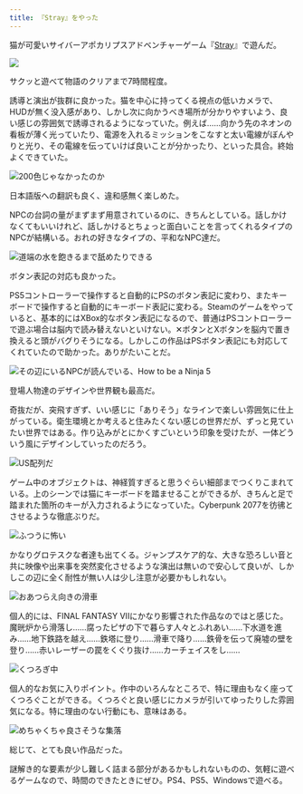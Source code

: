 ```yaml
---
title: 『Stray』をやった
---
```

猫が可愛いサイバーアポカリプスアドベンチャーゲーム『[Stray](https://store.steampowered.com/app/1332010/Stray/?l=japanese)』で遊んだ。

![](https://lh3.googleusercontent.com/docs/AG8NV2byE4BmbSTXgQQurC6vfCtEiW9FjCZSbXo63qhqClAeMzJ06EoVeXDOI-rlI6EsRB0rdj5m26aCGHbcMxjh5bhGC7G2q-5yuwbBCGdY8pEbVDehbpb21kbgRu2DUixEvckRpBu7cA-ghQ-Bc-fKFQPq2pQY6UtztgU5qO4hH-B5d_0jYgx9Y1gH9LrRcjJsO6rDiJZ2PzEoAkb-KpbagU5VUgN6zrKG3hfU6iZx4rQtdkkafqHW1zop5RwSRMdeJABS-oXCHKpf9iE-FkMhMujo7cpiBuvZOEPe7RWdmmBL6Upetvbu9UoJPEV2kim2SE38HshNQfYxUstTLGezZYIZUjrwVqdeA4EtKwUorn5ocvppxImi3BvTLuUPz10244Ma5LYhFvy-euY1G1TQb_h4nLZ11NHUJ9dSl45P2zKMVyuPMcmL2fqpH6jr5XBuPdcdVzgct4x99suMUwdCim5L12W49MZIylhIBhwZ0Ai4Zmvr2XxR9ZmAvFFcNXqH_MpubT1I48Fq948-H_I6KwsEsWJQuFEjkzbU1vmktiKa9ekIcgLw6hws9S93G62Xyt2VvgCoYO1-TxfqIdzrvWbZTH0zg9QHzx_rmwzN2zl8mmuPPgPI5CIKwvOoT7BJBdrNPigZAPZm5iIPCXwLcbSFjBSeIW68RLFASpXfkLr-CjbC-YG-PzdTwhSVqdc1BcoaMIXS7ERYwuApoOVJ_Nq3jS5goAsgI0Fe_hMPVr7ZQroEFByuG57bRhOLl8VXU8cN3VjloooU4-MjFHhSbmqS-rB4kmRiCHI68obztQmxyxevHs15s3wwrrv-GaJAr_FBBAh8CdTm_veF69Ol6rLt-qhBG6Sx8cuYmycJ0VmM5QL5IsRGmiiAy6v5KREjGqB1peTrzcURpAChYzstCpaKAjzz-TJxX-yWjWw0mrah20JbtCGBE-pwYMvcT-P3rPfBHJAQYyD7iiUYhgAiKmugR9ns-JehCDIEIHc4tyOc4qe5SH-H8W6AO44mfctAjJNMNAWlPnbApcrm-enj7ZmZQ3NXwY8VmKgr1N1x5yzaygyi8orlMFb4Yvvmj2Xs7Brs_6qMTwUAQIIHFJXEh7PbWoJKCIlq7YPy3S3gmqCk_g3p8WoA51Zb3_-yLpkFcMQUSvxdKkRDf0cPtjHL7rotmz1nov6qNw0qgN0Kb1CZhVwBihItMP_oiFjYyxsmjtsP_RqDdhNsGk6Hs6C3zg0YifJ0TXSs167fXqVBaf5G643HOg)

サクッと遊べて物語のクリアまで7時間程度。

誘導と演出が抜群に良かった。猫を中心に持ってくる視点の低いカメラで、HUDが無く没入感があり、しかし次に向かうべき場所が分かりやすいよう、良い感じの雰囲気で誘導されるようになっていた。例えば……向かう先のネオンの看板が薄く光っていたり、電源を入れるミッションをこなすと太い電線がぼんやりと光り、その電線を伝っていけば良いことが分かったり、といった具合。終始よくできていた。

![](https://lh3.googleusercontent.com/docs/AG8NV2aTjFuwQsm2YIr8QjGd2YnzOaG0FMor9CXxYcayU3gAWOaA5pv_vXDVq8E7NKvvskhrHSgbHpkVKZoqEq9Q0JyoEpW4AKrapGZw6l-33CrTQ7qr72GKplbmZjWLKR-Aw20q4ku9ZkwT0H_ZZOOlKwZ9-4v_UcnsEl5g9WrlmR6UGqwqBWmIF60qWyq1_TtGzPTRAN4oaKPbHYrqJ-MKWQwH_gLgPPw4MCKK0WVoQoto5b3a5i4dBiIqPHTwpBfbsKIOqYTLKVD4smsYaUXZaoJdqxQNTD01BLjVhRsZfaDWDWZfk2uwfnTn4DzoGbOCaJM4fpXz9Na4_sohhfgiueDK__CJjwogfsUSlp6exvY5L381jmXU-YG1ZS4m3OTY7yM32r5r4KddP5c0bWY2ujjtiVTDbheXSAzubf1OW-1JmAm9m7JemmG0qSPphT8pO-uBjggSlyaH3JOohgDz8xAf5t1IITdOEI9u1XRlZ-t959RARc3mKbgGw4K6gURdbUL8MI7_SFYh9njCunuerKsAJGncR49vK7DsePxGz8ofYhfqrAk_idQJrehCv04sHsJdXJdEQd-UtL6jILbxSdhrug49lLBl0LHghmV3_UXTtwnjeTfdU67_s4ks_CzqTS-K5lVB6XtB9tNrDbYVAYtsnVIFGiq7myECLNSJFLOYeSMRqga87HNNqBvK1Ft86CgCRhQcqhC0oPIaLSXpvaSu2fo8gbg_82ExCHIhZulN_hPAX91Rd_OpZ2aOT-5GmOLpcMlVxUH7MH0s6x6oQ4T7lgFpA1Q3UbP7QDDlDZS35rE5jct4YBq0DXnOe5f2fh8CaT0QidbFK933iOHhSoaHbjReOIE20KcMGkQVx92Ahklr4UQwrVX5cMCL7tQ0As8BLwKHPHthrvw8fPIaGnhw8apJJVpw6swpuSeu0ZpssxZBryi0XshFwyWjPsJi5uL3BfsT0snWnroKQkJS4YBZpTBjtNLkIchkhyzvwtSqinfNoj5SNrHKGwqConwXowgNU6lEr0m4Qf6kbzA9duCZ1xzkrhFROIJQhcjgwiQtYgeOCcVbaBKWbS6zgKK1pqpK5uUeVwrhxOvghPkjS0Kctg4PINn1moKlBRTLaTmLDp1L4O4GEF6wI85uKtHBFRlLFpbv8eLMyRrZL7vI5x5wuKVIjhVKG8vqq-fZmcaOmyU-BsrU2nj2bGLbvWZ5dzwXYaXaPIjNfyP5EL4SKLf7A1TG07klv7CyHazSVX5IVJctAA "200色じゃなかったのか")

日本語版への翻訳も良く、違和感無く楽しめた。

NPCの台詞の量がまずまず用意されているのに、きちんとしている。話しかけなくてもいいけれど、話しかけるとちょっと面白いことを言ってくれるタイプのNPCが結構いる。おれの好きなタイプの、平和なNPC達だ。

![](https://lh3.googleusercontent.com/docs/AG8NV2Y_p0mmtu5iQMZdP5LqyOfIWXuy3jMwZYCR8l4TbOL3mAhZ-ZXq7VePz51XwhO4UW8GK_pspy_V9PJkmdKxzTeSmLiZcuP5cYb7F325KcUMhtmq0AP1GCk7dkUut8-Z6vVLLxbntTJn7mQqJB-cRhVEStgqhaKcneA40oq8HbzjPgLNHPLe_MByQ-yrIC-p_QqjTfqKHO0nrbs54YLBQUtM1TCEWjqNZkrRlAfD67BU51WNh_pGFIZP9xxIp8pHtaDf4uKWpC_ku6CtAHNNqEwQRP4c3xltIwhUeZkSs3fed4PgH02i9I0W3ZJIlIMTN_KqhsZAh3wCNt9YM8bNeTZF4TdNcNz27EAlcKmj8jMXf04xFPBoHtPqbhXRydxY-GP5JLIbzm0cnPbAIqE43q9rXlJWGaIT8rtyI03qBH0AgKNpJrCXUrgBOOeJIeNQIEXj2PnaQpwc1WumcC05preyBsUCJSG2ZBrXApsDzb9u82JYQA1F_DN_WHayl5zq76TjH_wsDipRgv7wesjYMQKYrDrGdKpWMjKBRO9ZP4L-NYZ9Dpzqrw8u1qP1uGTmcu9JGTp9iAyme_wBnqhlOnNcc7v-eUFPwiO40w273xYr4P2__p9Sd9uEfaz9N7R3BTvMYnc_67pqjud1VH3eYNPwb01nKCs9S7LbhQPCLrRZbNW_l7eBSs2J7ujMVjL-3-F9qRvzHflNWogCkIAj0E82m4guMhxouLHZs2W_OWgyXIF6pM-h5dAT-LiV81ud-X1fxNheqwSLwz8ZcXDTc-QsIlLBcEZQr7EXwURPt9qPhZRxh3kqacyjBffCx0SUiiOZZGFmL485JyS7evyfA0TD0y3fOI0anxfrzahxExvzpH9XMt3QXijqf2SF9fFe0lC4rneWTo70IVECs3KYHqu1s66OrpW-9DMt4oJHETTBfwqGSIxQbjggVTNRxkg-MwmoT7PrST-kX7zqqkeGTkqrS8jdQ7PzNf8FFIaJz7Jk6U5nAGjFJgQvasbzga2gi7ulWWj9AvYq7DL9NDxyJghjBSCVtQWW7V6HUGMfpBMUp-HywNkWiI1dlof3UUta1rqV5dDsol9_E3Z6ORSmFlUJYpgrINV0m9Szu6BpIfALOaFt7K2vw1qWh_kt9hk4M7qHWZSjh0wPfznY7cSpZwA7JHKXD6Pb_pqJsE0cgwuQ_q0j8cFJ4J60Yf8uZfTpjfiaEb6FU2v9ObGkSeaIHRuICMcaT77H9CFE3uKRMQ5KtiYaAA "道端の水を飽きるまで舐めたりできる")

ボタン表記の対応も良かった。

PS5コントローラーで操作すると自動的にPSのボタン表記に変わり、またキーボードで操作すると自動的にキーボード表記に変わる。Steamのゲームをやっていると、基本的にはXBox的なボタン表記になるので、普通はPSコントローラーで遊ぶ場合は脳内で読み替えないといけない。✕ボタンとXボタンを脳内で置き換えると頭がバグりそうになる。しかしこの作品はPSボタン表記にも対応してくれていたので助かった。ありがたいことだ。

![](https://lh3.googleusercontent.com/docs/AG8NV2arJKn-jZl2NejDr8Q67vGU7JXxKJsk86gP1mUAgQfPjNiTl8ixPa7Rak1rcm_wWRJqI82fL4t9P8jD2QcbujNo8hq8wMUbQ4mKHr5HYvoYmQhpp6ab3aQAD46NnL6edLOIZy0X7Wabxj8JKxBclFzAmxlGAkVC_RR6YVxJYB9c6qER04wsj3WB1tY0jDwKSBHM2iOTCi3pBIGYvT0WKRpjxB2TUDRFpe0AIxXvpMldPcQzzelJDjpg-jX1mvEVb3hg6JxebS-5DG3MYN6zn2ONSLmIS1q8GXbyeMrh7A1OEIwY5685cYvWU4csxCV0JnYXCtJNX3kagRld_96FdYhHSa68fN0AHquV2ZfSLSMPhmBFt12jxQjtjP_SUBtuiblB_BhUixyQn0YbkwG0JpPhrXi3LfNmKZQLnetjq3imhzDSY8lpJ9vjirH3Bp_nFn7wEDjyVbJTPnl-BuvqBHmRTbRoLSYVeEzWcwPnlz4p2eBOEVnVL4syjOlhVDiek_8bHxEPwpf2JodFCnfLHyRRkr3aufhY70-fKjuGCr5iXCfxRWxitGGS0mN9g1V1yqFm2Vs9iOpFzTUQYC4s1vS76KurkIsnRYkAoDxmcMc5ml1Uh88mXAgLH9e-iz7Wb7P_ElhpPsgqNAYy_L7zi2nY995dEiyTgUjQ3eUC2LL-Aujus_ANHpG4onUaRhC9iVIgr4h0vcAER36To9S4hKo2Cwn0fB9klA4HuH_Z2PSkv5lU4Xp-ChncvliP3xV2Q9GLjzN_efwAaM6GkgsI_xWhgc9BwVPk7zYo81gh4TBzFKMrX0I_UXVdNaSbwNve0sIbhVQpMQdNTPM_TBjMS8LZdYMDOg8wjH__J6TbN2ppr9nVOJfoU52cIewQXCvoKs_RIK6cCg3K92Uz6rUPiMVCoRc-QsKYZLlDcMxUg5Ue4JrpBzCzdX9PZDizh4GGfjyK8Iw2YFXgsaJRiyBSaX1cLkBiGTsxO4LGosR9YetDz-2ncnLT_BSCpLKKShYldbBaWVaUXXPfXQP-Jl68CSn2NgRycyYGLTQCu3fC0EQXhpQ68DPFwksil-yhh7FarIYHoB0erbx2zQgif_8nYHL6XM4jp8ryx6hFofOwJvW2FF50R7xfPOW3WMdUqtG5K1E5GcrWfiGvn6NJwGplvYqbQh5DhbUB52r4EsceFbshyNiPraTAgRRwIn-2UgiQ4Q7BtTtGGVacn7uOsMmcSd5YxGXB7kn6-wflofnuJQyj0WCIUQ "その辺にいるNPCが読んでいる、How to be a Ninja 5")

登場人物達のデザインや世界観も最高だ。

奇抜だが、突飛すぎず、いい感じに「ありそう」なラインで楽しい雰囲気に仕上がっている。衛生環境とか考えると住みたくない感じの世界だが、ずっと見ていたい世界ではある。作り込みがとにかくすごいという印象を受けたが、一体どういう風にデザインしていったのだろう。

![](https://lh3.googleusercontent.com/docs/AG8NV2YVYva-USXFxyVpkhHU6ZU6Wmb8XiX2lr8tZ7D7y24tTbRubWV2D1CyopVVDLnN86DKJfRUr9YxCuKxSGyy9BfHG9pspJn7ujFCZiRLomFTlZ9AteGizQ1xu-TRx0EI4UO0J2EyPcYDSGShPSn0-_1fuWAkPuSVgpTIckO9pN1t5bExSn1Jgz3j1okzwubOFAVIF6hrbAclRLYTwr6uLwvEVUVSooKhYVvrNzmIQYITa5gfTUuc3jm9Lw3lLMOAz-9QMOBlP9yU67utEW5wLRMKuZOGWY3QYny-oCPGp_IvFTgxQI4dPWKbtzVbWdhB-yUISriP-JKghcebTTIh36zraRy2vMo306MycBMExoNbUgNUTDHepwYVv6NxobERMwDaWMKpFuH5eoR6Z23hduHYBD1kT6pjkh2lKulUNELBCtvmdQhjUyMVQn9K2Us7BfSQYgZDj2vpx4IY4k20lI-ugocUAS7B8Vqfi8agYduSC9pXgoty_CT7d2Xq_W_1y__8vBHNnsZA-Z7ijPTY4QgVbb0pRa8lQ1-5-83E3IFjw8QPqG1uhveV-JznHFwZ75aDhtiUi2AbJpLbriDzS6d7ktB2v-Fg5QIB88l_HfjeV7O16hft3aF-lWu-n2kgSRQ0NCroCe2YLz96S-f0eG12WmsJ4SIV4nr8kfrNXYDVBM5sShbcegXPHGHCuK5N7mHZGH0va8NIIC07M7XwMMnUBuqJDRCcvUcN7Qxk8RPusINixNVCcwKm_DLxZ9e-jEGJi_QCn3YbUftkfz41dRw9uvgSHAzxkahwIgoMo6jxk-6QmaZQ4HAGgU1L5akdjHdjpsnrRoLBcx3WhrYxLK6JVhMUq_XMY-YcYDFs_AWqZWUkMAECJk2SggeIT5NH3I-KkcEXRbYU_ejb71hcLC-JbK4AUayZvstCz82H--HeAQFV_kpt-YUnjgwjjiqnae4zEJniEeLlrmjcOU046gUhjXvXHreYlb8rRAaEP9UfYwVxhZnU6HnnqPwIxQEFGp5jv8RpcqYgEHCCanyKHP811YcbWmIlhYwaDviQsx0NR2YTmudy7RMVMuEXFv5_z03esJnZDmwxTK_rHEOkxLFakxjBtmrhC_mICnrPOLD5-AcrHqE-sq7HsYhQOvQMRrnxjkfVyLEZeGGQP0CtckQpQLw8k4SvRdGsK-koOQe_lLBq6NXuS82xtXxert_9kRqDq_33xNrfyzWR1Fe3PCQowmrrU41hZzEW0O5D06t1gDlXvw "US配列だ")

ゲーム中のオブジェクトは、神経質すぎると思うぐらい細部までつくりこまれている。上のシーンでは猫にキーボードを踏ませることができるが、きちんと足で踏まれた箇所のキーが入力されるようになっていた。Cyberpunk 2077を彷彿とさせるような徹底ぶりだ。

![](https://lh3.googleusercontent.com/docs/AG8NV2b6u4Gf-agBalElwIjMQ0UL1SIgAYoPYLpeeIPEDZtOi87rYhQvXpuHJWuGT5wStPAVjCk4uC63Timq6r3kps7pq75hX0-W1LfypJqPOevB9ho4yIiBC3jqgY0bSrrQVfFMTU-VIsUwZtZvPYHNJHlh69oBK0UFePpYxGO_kybcvSVG70wp1l5wG4W1Lsnq1sCo1T4-ZmDz4PrLDVAvl976lHJ-ji6BfKQhgTgOoNCj3xSSimAkf3XwFv9Uku-Nb8QmTlCbWe2zWKLHmqvhZHXCCArkaaf4bSaU2Agk2M9UiUhXEPZNYmkVMLcOehOe9ayJBCh8PluCcSRvP7oV2IxsRrZ1Zw1lL-eC_sjSzxqHHFa30C1BT8lrk7hqCnl-KTx9pnoRBOwx7xt_5xzazb8bzVM-0BBxdyn12hO7yQLcdmFe6oN5rltIO6qcj5PfErL387vml-6FuqY7Ct5dUIN_wWWwgqMVwLgxCVfmSS3MFlEyCW_jE9doq3r-dTImhQumjmGSvw8pYokfkzix1UwRwXPWudI1JwG4McqjpSYpC6wCqa7ohAwH0NgivkbdFEFQ2HsAwKQVGqPOHWHvf5HlxRNK61n2zmGqu6okLxdGZSn2SpYEb1JFg6MAFeBunohVrj7TIrzeIXyRFk-Ga0ExjTaln9MfgbO7lPhxGmB0Md13XVB3AAXUrr-4neVQdq1J5bwQy-Pt66Hmd8mcgJT8c0vRWGUHJI1VAAYowVrpcTTG75D5lYh7EvEb2tNWcjeEXkT0k2JB_lelhgTc0KnZdYPdzWS3bC8ZNWnuSsdy_MDZuciBN1DvL58sXN4ImDZcH8--BDwPx3nOMhh0TJWRze9_GDtJ7ZgbZg3_lJ-NUxovFMmRq2SDWzmT-6TosxMYUGgK4R6CwLLEP71PtPyUDJTaRDkZYJl6cPFJ3-II3N7vEMGYfOFeqJOEWS2wnW6HX4px42kN9VQD82JSMNp3vTnXvBiDM5o_9aMeAX7lL7ZbReVkmjdGL_Quu4QL_PBEzpUyvqjmTeZDYZfDo4q_7FFaXhNGNa3MG3VZ_YWF6oMQ4GfoArR6fdmCKr666S__2bxlVIhIEqsXDoais1XxqYngupm6Q_g9O3Gjw6v4cuUul7wPTrUCV7DqRqBEXSlERiqxIi0q-BGknpl8icXkHeQjaFJFoKGOkNLcFxVN28XJYwRiErP7wnL0ed9uy2Fc8jD7nPa1Flq1xkD1_wi_-NMiiuBaj3Wl0hOypDwFUSdmxQ "ふつうに怖い")

かなりグロテスクな者達も出てくる。ジャンプスケア的な、大きな恐ろしい音と共に映像や出来事を突然変化させるような演出は無いので安心して良いが、しかしこの辺に全く耐性が無い人は少し注意が必要かもしれない。

![](https://lh3.googleusercontent.com/docs/AG8NV2YG5mysRGn0AY53IRU-FxZSh-pzIBmJ7GB8cmbUGmhKpvxUxbvt0QkQT-YS-M7a21tUqW-y9KGUqqxmN-dBoI7A79dr1JHIpuMGW_46VRPMBLUEQtjlmZN-7gYcej-LL1NQN_TMR8pV6fkydQfYrS9vNhUnnkAYZeNA4kJFEuUekp9QyBb3m3dgGoLgXPQvQnbsy6bXcUpfcNuwd3Iq75dQH_QIRmO8cV7-QGmNPxuHlEdUwNCG5A_zmbuls4Sd9rmbKHqGiylPxiqb0lvCCzW5uqOz20McBJV9qQ9zGaXCrIF6On5hJjv9Lsti7q4jR8YAODbX7fLWSHfrxk0rAAw18zXL8VdxUqnzzy4RH5Vd1GGc6zA8C4sMT9_sO5Rlh3kKN_X3LcEIwXuNqIKjZ7JOySC5Dc1Dk1uhz_7_Ofrf8u8Y9GSMhbm_rT-_5JatMn9vI1Fbur21gA1MECZ_l_kIkNZdIz9xsKD7gNcwdj3Ea2X9V6GLUjwVsGGPL8qvlxUUmu2QFDZgQjAIE-_PpzE6LLS3epWV05oSOCqYG-T2FXzqOC_zYzpONG3Fh4nyNvtug6oSMnEOtRytE6H2n8TQzOyMZqdRplmnxyAnbtkSXlXihRzjW9oId3SmlSlC4YB7vs30vjJpyF2snaSnUaCErRkOVP45odAckytrJb4DABqVAH1WLo1V6Wh2gFsNrWtGopS-WY9YMPK9YF_JvWTSogC-BCiAQVi4L9r65QeVpZetalozpGkYojLybsRRqBEEKvKK2kfhhAdPn3RHUojFu7aZzPtn2al-KKWd_Vd1DkVSSYIq4xJV4CoImZq648bjF62saAHq8z7ICvNzS3jX7_UC6Zsv4n7HmmaeIlRD9bAhTW52FqlXvrb-QCkfUjMkxrQf7VY5akiBl_8rENd8wr5sjXNcCLGnN9XUlw2OgP9gtluRlVY4CHHfScGBTzx4WfnJ2ymnPVjJIOayAB__ZYFvAVF2gVQOJx8-ToyzWREkFThHCENUjZtkuu4XRtpxXe31IHJZFl70E54Q__ou0x6ls1aMrHF-nG_WHsYYJ45iG3Kiw_CW33ZoPqBTGiMVSgzdItgcI-30R2HVoz0e1WiItnNZb9KrnQIn6H6Dkbv-nC12TvocpzjKpFwygCrr42lHqqs85yW6llbHynxZWpJnor5LZpHRwoAZYYSwfVry0Bd9YlA2VET0Fr6bunBkyy8a8TP3viReqT8tjKN_l41OoL1sOmLC9gSJO7EszP4RKw "おあつらえ向きの滑車")

個人的には、FINAL FANTASY VIIにかなり影響された作品なのではと感じた。魔晄炉から滑落し……腐ったピザの下で暮らす人々とふれあい……下水道を進み……地下鉄路を越え……鉄塔に登り……滑車で降り……鉄骨を伝って廃墟の壁を登り……赤いレーザーの罠をくぐり抜け……カーチェイスをし……

![](https://lh3.googleusercontent.com/docs/AG8NV2Y2nqFZER72JwhuGKRev2rUBnxbNX-z-envxAOOKv73R2gn57-NoKTAo3aweVtBG_3zGz5t0BDln_8W-iz288NkLpIAbjqPZzRUbDVIpBjevH2TbmaqAutfdPOnbHTzwBP3eaAK8JMfGZlpY0eOvaEcl81VJKDeGc7--dsn4p-3qpfOJlL0BM2ZpefxdmQcSO1m0NZKIMuMIuPwCWKeB-emFrGIkhqc39YIEphbG9w9V8K7oJFKdHXL-GykBS_AGHf6ZsspZTNZul-tlzAIGmAtT3gm0INbXHzXjh7LVF2XQstjAoSvTcTmv8Ihr_hh9XswK_P7UchkFEq8tyGa6LzjNBKALUA_sIgWBvjzHsDZSLtcR3dIHLQ8Aek-4UtOGz_BAlrKGvoLVm1yDcPLErncDT2usG29y-nUiDg8BqckSgyv2tdOROxNpNSwTa-XmfLedZXdZlGJxKhldLcX-Rsihhc7ssQo9xZxMUYlV0SpULQJ3EVSjcAfgd7CK9VVx0GGFCD4_-crO-6qSspnCCq_WSmGQTmIs5-kTFwlqA5Os9lRNFaPYF77fvwbF74LKr_xZ0DKbWqfyowqgg0Resx2jVkpmz6qYiklda7-4CaWbv60-0X6ZrlrkVCowzhDsect3VUKcb__mMIGf3ktDEuAWJbaszUBuwjPuyufoeheMXKZuGnGWVOOS1BNni48IgFj47P-mp0_DyIB4A3W8TYfxF3RgbOJOzhxK7fA1oK73m6iTVM3rPHfBk0iJG_GxUh1QOAXe40sNhv0NOp2yvcWpN8RghZCVwBEcc745t9bRHvqMO3cdw079sxfqeAAYxC7r_QmoyAMuRe_n5BfUHGGSxgfIKOHRONRi8-_X-tyCRa8l_T3aWmMafgb9VroJPogbjjOJZXFWNoCpYU62uNua2G6OeM5rk8Vhf5V4XkVrqJEu8N-koKZCv0AWiwY3zFlUdrvU659aORngaLw-hYi_wBd7M-_fFFgNB5tEetfqp1MemNqmhdTJSCjinsKxTSVU37Oa3-Nl4U_tbC65pPZvii98sWSx9JjgMDG9k09cdnD6lhJXN34jUtWM-1K8i4pLVokcdbouvoWPtKUybEcNuMp7u8vhOTlRWtCpasz2FC5THTydl551VjlpsEGePD4A_VxEX-hpoZfC2iG7_dJPbv0zYyWb_KbVviGu320esJqBmOt3831K5Snq26yURGQUwkjLdLKJaMnFViWq7VsmFOhwtlnW123zYhgUE8dK_cMnw "くつろぎ中")

個人的なお気に入りポイント。作中のいろんなところで、特に理由もなく座ってくつろぐことができる。くつろぐと良い感じにカメラが引いてゆったりした雰囲気になる。特に理由のない行動にも、意味はある。

![](https://lh3.googleusercontent.com/docs/AG8NV2bp-LEkZinPjCEa_SNwDl4DnTCv3vsNyAACb_wyi4A06Mg6P9bfzd2QOpgXkQvOhE4_hpU9NNjT_U9wFhmrTXZC_-mSi_fMe4egqct6Ya4DhdjKvmASuQQJ0bZquf9L7WyslVvcx54qzCk4N2SFnmYGUmmsPe1xa7GKulF47PtIWkaP4KGBtshWqgfjs9Q3kZ0JuoPePnQUuNdlPJWvYK2Wh25bmEVwr2UeNQ_-dGyfYcoD9iLNMXz5MPT775e85tC31rxaaKHBhPj0QW8CAuxwOaMZsjPvivaQMgHgY2UlUmAa5NZhmM_gpQejNsR-G-mR17CWOLgduIbSzw_hRm_-2CjhekG0chweweoKV1sKq36aqwP6bJYyEgYeFkld-YHeBRzTQ9ztq4QNWsBbvQdmmho8s3MdX5l07_46jM2FrQAbtZS6L8YfYtFf8aeQRq5zRHVDtIqRMlqe92ftGSIikbcM1JtsxKG0dRZjFtALAjAoSkZ9Nyp0sfhYLbf6GNOFfEEHWu7yd_9saQxxiUapu-kMZVAHyCPY2Zr7sLXh_PEFgm3aFW23UJ54RGJREk5zYBK5t0mukGnwezC5QVPZGBn8MlQr67Ivh5mnQff_ChzUnPqeA_RrQhgqYJaTbm6qZVkJXruSwQ857mxksG6x4ZwpNPH25ORBEcATgpk56VfLDGvcKEB5UwVmxAFxi7GCOWA9WAOOt0QUn9Gd4qPnAtNgcW-i-2xnsYJTLwv6mw8qaplaRd-CphjAvNW-1vPbZ_OPbhZqcY6oxrosEZsM2LhiA4lD9VJsVoYxc8hzJ-voMHwKkTVWFpJTxZkSybDvQGxUXzd2MoYNWlDv7w2kcZ8YHWVeQ7E8VRktpdqu5L9De_T72jQKJFgLwdzkFLypA3yvMihttbSoROmalTZQHHsaSS5K3JXZPrvGfjUNT2-98pogkATOoXI38WfuzWzzQNVYYkVa5J4_Vk6lCBLAdM4wIK6UQkT9ovMZyiIT3H-RzTTDKguqTyOqd6ZRMwOKeDRPNpbVZBEl1vAEAUBPcOtlvzgczH6if5j7Rrz5gbZ3A34G3_syzFRsGk5epphYyf7vA9KJcO_jo0gIbrH6HzK1d78DPJebonm7Gi7pJXQe2s71a6Q-99wCsA9bFDnD2Vg6r6e82uPmjmuSm85hpZafdVtNri8MB74iqBSw9T_KZ5ApUl6Vq2dcfO1fdHiRAtnzmLaDgpMj_GcLjiUOxAH8qsrigZDraUhBFNVS0jaVzA "めちゃくちゃ良さそうな集落")

総じて、とても良い作品だった。

謎解き的な要素が少し難しく詰まる部分があるかもしれないものの、気軽に遊べるゲームなので、時間のできたときにぜひ。PS4、PS5、Windowsで遊べる。
